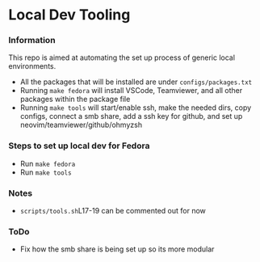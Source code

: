 # Local Dev Tooling

### Information
This repo is aimed at automating the set up process of generic local environments.
- All the packages that will be installed are under `configs/packages.txt` 
- Running `make fedora` will install VSCode, Teamviewer, and all other packages within the package file
- Running `make tools` will start/enable ssh, make the needed dirs, copy configs, connect a smb share, add a ssh key for github, and set up neovim/teamviewer/github/ohmyzsh

### Steps to set up local dev for Fedora
- Run `make fedora`
- Run `make tools`

### Notes
- `scripts/tools.sh`L17-19 can be commented out for now

### ToDo
- Fix how the smb share is being set up so its more modular
